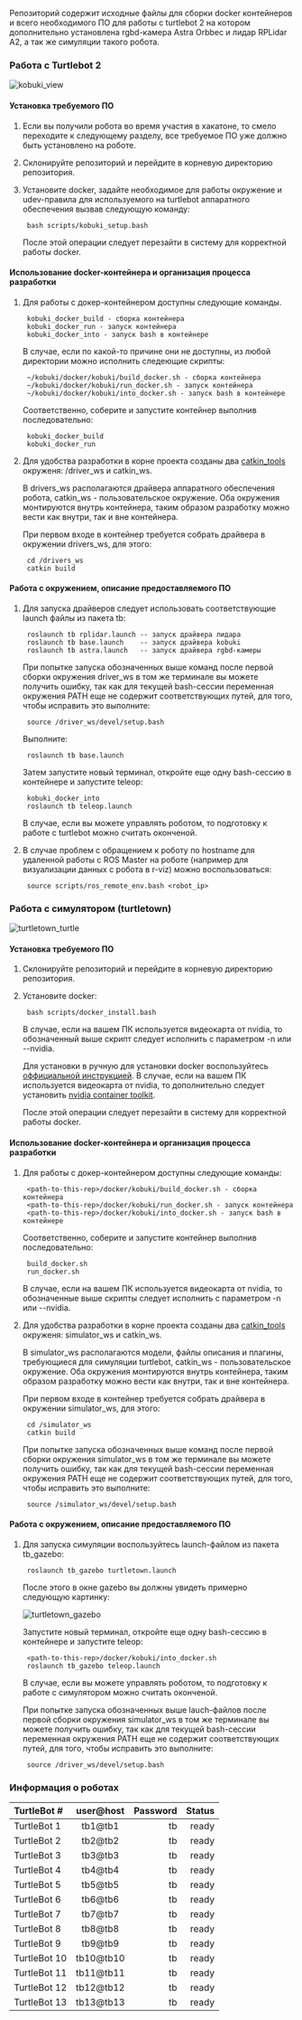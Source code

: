 Репозиторий содержит исходные файлы для сборки docker контейнеров и всего необходимого ПО для работы с turtlebot 2 на котором дополнительно установлена rgbd-камера Astra Orbbec и лидар RPLidar A2, а так же симуляции такого робота.


### Работа с Turtlebot 2

![kobuki_view](docs/pics/kobuki_view.png)


#### Установка требуемого ПО

1. Если вы получили робота во время участия в хакатоне, то смело переходите к следующему разделу, все требуемое ПО уже должно быть установлено на роботе.

2. Склонируйте репозиторий и перейдите в корневую директорию репозитория.

3. Установите docker, задайте необходимое для работы окружение и udev-правила для используемого на turtlebot аппаратного обеспечения вызвав следующую команду:

        bash scripts/kobuki_setup.bash

    После этой операции следует перезайти в систему для корректной работы docker.


#### Использование docker-контейнера и организация процесса разработки

1. Для работы с докер-контейнером доступны следующие команды.

        kobuki_docker_build - сборка контейнера
        kobuki_docker_run - запуск контейнера
        kobuki_docker_into - запуск bash в контейнере

    В случае, если по какой-то причине они не доступны, из любой директории можно исполнить следеющие скрипты:

        ~/kobuki/docker/kobuki/build_docker.sh - сборка контейнера
        ~/kobuki/docker/kobuki/run_docker.sh - запуск контейнера
        ~/kobuki/docker/kobuki/into_docker.sh - запуск bash в контейнере

    Соответственно, соберите и запустите контейнер выполнив последовательно:

        kobuki_docker_build
        kobuki_docker_run

2. Для удобства разработки в корне проекта созданы два [catkin_tools](https://catkin-tools.readthedocs.io/en/latest/quick_start.html) окруженя: /driver_ws и catkin_ws.

    В drivers_ws располагаются драйвера аппаратного обеспечения робота, catkin_ws - пользовательское окружение.  Оба окружения монтируются внутрь контейнера, таким образом разработку можно вести как внутри, так и вне контейнера.

    При первом входе в контейнер требуется собрать драйвера в окружении drivers_ws, для этого:

        cd /drivers_ws
        catkin build

#### Работа с окружением, описание предоставляемого ПО

1. Для запуска драйверов следует использовать соответствующие launch файлы из пакета tb:

        roslaunch tb rplidar.launch -- запуск драйвера лидара
        roslaunch tb base.launch    -- запуск драйвера kobuki
        roslaunch tb astra.launch   -- запуск драйвера rgbd-камеры

    При попытке запуска обозначенных выше команд после первой сборки окружения driver_ws в том же терминале вы можете получить ошибку, так как для текущей bash-сессии переменная окружения PATH еще не содержит соответствующих путей, для того, чтобы исправить это выполните:

        source /driver_ws/devel/setup.bash

    Выполните:

        roslaunch tb base.launch

    Затем запустите новый терминал, откройте еще одну bash-сессию в контейнере и запустите teleop:

        kobuki_docker_into
        roslaunch tb teleop.launch

     В случае, если вы можете управлять роботом, то подготовку к работе с turtlebot можно считать оконченой.

2. В случае проблем с обращением к роботу по hostname для удаленной работы с ROS Master на роботе (например для визуализации данных с робота в r-viz) можно воспользоваться:

        source scripts/ros_remote_env.bash <robot_ip>


### Работа с симулятором (turtletown)

![turtletown_turtle](docs/pics/turtletown.gif)

#### Установка требуемого ПО

1. Склонируйте репозиторий и перейдите в корневую директорию репозитория.

3. Установите docker:

        bash scripts/docker_install.bash

    В случае, если на вашем ПК используется видеокарта от nvidia, то обозначенный выше скрипт следует исполнить с параметром -n или --nvidia.

    Для установки в ручную для установки docker воспользуйтесь [оффициальной инструкцией](https://docs.docker.com/install/linux/docker-ce/ubuntu/). В случае, если на вашем ПК используется видеокарта от nvidia, то дополнительно следует установить [nvidia container toolkit](https://github.com/NVIDIA/nvidia-docker).

    После этой операции следует перезайти в систему для корректной работы docker.


#### Использование docker-контейнера и организация процесса разработки

1. Для работы с докер-контейнером доступны следующие команды:

        <path-to-this-rep>/docker/kobuki/build_docker.sh - сборка контейнера
        <path-to-this-rep>/docker/kobuki/run_docker.sh - запуск контейнера
        <path-to-this-rep>/docker/kobuki/into_docker.sh - запуск bash в контейнере

    Соответственно, соберите и запустите контейнер выполнив последовательно:

        build_docker.sh
        run_docker.sh

    В случае, если на вашем ПК используется видеокарта от nvidia, то обозначенные выше скрипты следует исполнить с параметром -n или --nvidia.

2. Для удобства разработки в корне проекта созданы два [catkin_tools](https://catkin-tools.readthedocs.io/en/latest/quick_start.html) окруженя: simulator_ws и catkin_ws.

    В simulator_ws располагаются модели, файлы описания и плагины, требующиеся для симуляции turtlebot, catkin_ws - пользовательское окружение.  Оба окружения монтируются внутрь контейнера, таким образом разработку можно вести как внутри, так и вне контейнера.

    При первом входе в контейнер требуется собрать драйвера в окружении simulator_ws, для этого:

        cd /simulator_ws
        catkin build

    При попытке запуска обозначенных выше команд после первой сборки окружения simulator_ws в том же терминале вы можете получить ошибку, так как для текущей bash-сессии переменная окружения PATH еще не содержит соответствующих путей, для того, чтобы исправить это выполните:

        source /simulator_ws/devel/setup.bash

#### Работа с окружением, описание предоставляемого ПО

1. Для запуска симуляции воспользуйтесь launch-файлом из пакета tb_gazebo:

        roslaunch tb_gazebo turtletown.launch

    После этого в окне gazebo вы должны увидеть примерно следующую картинку:

    ![turtletown_gazebo](docs/pics/turtletown.png)

    Запустите новый терминал, откройте еще одну bash-сессию в контейнере и запустите teleop:

        <path-to-this-rep>/docker/kobuki/into_docker.sh
        roslaunch tb_gazebo teleop.launch

     В случае, если вы можете управлять роботом, то подготовку к работе с симулятором можно считать оконченой.

    При попытке запуска обозначенных выше lauch-файлов после первой сборки окружения simulator_ws в том же терминале вы можете получить ошибку, так как для текущей bash-сессии переменная окружения PATH еще не содержит соответствующих путей, для того, чтобы исправить это выполните:

        source /driver_ws/devel/setup.bash


### Информация о роботах

| TurtleBot # | user@host | Password| Status |
|:--|:--:|---:|---:|
| TurtleBot 1 | tb1@tb1 | tb | ready |
| TurtleBot 2 | tb2@tb2 | tb | ready |
| TurtleBot 3 | tb3@tb3 | tb | ready |
| TurtleBot 4 | tb4@tb4 | tb | ready |
| TurtleBot 5 | tb5@tb5 | tb | ready |
| TurtleBot 6 | tb6@tb6 | tb | ready |
| TurtleBot 7 | tb7@tb7 | tb | ready |
| TurtleBot 8 | tb8@tb8 | tb | ready |
| TurtleBot 9 | tb9@tb9 | tb | ready |
| TurtleBot 10 | tb10@tb10 | tb | ready |
| TurtleBot 11 | tb11@tb11 | tb | ready |
| TurtleBot 12 | tb12@tb12 | tb | ready |
| TurtleBot 13 | tb13@tb13 | tb | ready |

